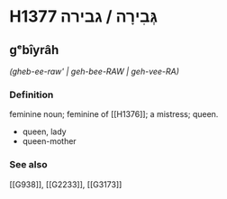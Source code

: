 # H1377 גְּבִירָה / גבירה

## gᵉbîyrâh

_(gheb-ee-raw' | ɡeh-bee-RAW | ɡeh-vee-RA)_

### Definition

feminine noun; feminine of [[H1376]]; a mistress; queen.

- queen, lady
- queen-mother
### See also

[[G938]], [[G2233]], [[G3173]]

